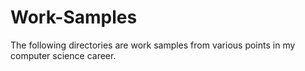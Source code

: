 # Work-Samples


The following directories are work samples from various points in my computer science career.
